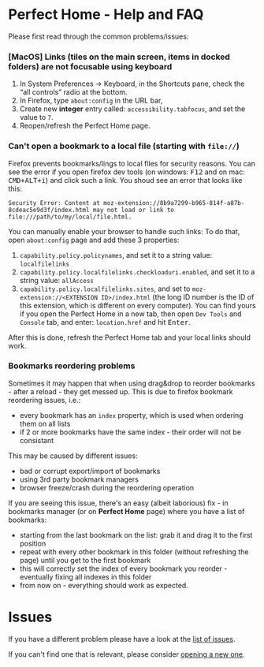 # Perfect Home - Help and FAQ

Please first read through the common problems/issues:


### [MacOS] Links (tiles on the main screen, items in docked folders) are not focusable using keyboard

1. In System Preferences → Keyboard, in the Shortcuts pane, check the “all controls” radio at the bottom.
2. In Firefox, type `about:config` in the URL bar,
3. Create new **integer** entry called: `accessibility.tabfocus`, and set the value to `7`.
4. Reopen/refresh the Perfect Home page.


### Can't open a bookmark to a local file (starting with `file://`)
Firefox prevents bookmarks/lings to local files for security reasons.
You can see the error if you open firefox dev tools (on windows: <kbd>F12</kbd> and on mac: <kbd>CMD+ALT+i</kbd>) and click such a link. You shoud see an error that looks like this:
```
Security Error: Content at moz-extension://8b9a7299-b965-814f-a87b-8cdeac5e9d3f/index.html may not load or link to file:///path/to/my/local/file.html.
```
You can manually enable your browser to handle such links:
To do that, open `about:config` page and add these 3 properties:
1. `capability.policy.policynames`, and set it to a string value: `localfilelinks`
2. `capability.policy.localfilelinks.checkloaduri.enabled`, and set it to a string value: `allAccess`
3. `capability.policy.localfilelinks.sites`, and set to `moz-extension://<EXTENSION ID>/index.html` (the long ID number is the ID of this extension, which is different on every computer).
You can find yours if you open the Perfect Home in a new tab, then open `Dev Tools` and `Console` tab, and enter: `location.href` and hit <kbd>Enter</kbd>.

After this is done, refresh the Perfect Home tab and your local links should work.



### Bookmarks reordering problems

Sometimes it may happen that when using drag&drop to reorder bookmarks - after a reload - they get messed up.
This is due to firefox bookmark reordering issues, i.e.:
- every bookmark has an `index` property, which is used when ordering them on all lists
- if 2 or more bookmarks have the same index - their order will not be consistant

This may be caused by different issues:
- bad or corrupt export/import of bookmarks
- using 3rd party bookmark managers
- browser freeze/crash during the reordering operation

If you are seeing this issue, there's an easy (albeit laborious) fix - in bookmarks manager (or on **Perfect Home** page) where you have a list of bookmarks:
- starting from the last bookmark on the list: grab it and drag it to the first position
- repeat with every other bookmark in this folder (without refreshing the page) until you get to the first bookmark
- this will correctly set the index of every bookmark you reorder - eventually fixing all indexes in this folder
- from now on - everything should work as expected.




# Issues
If you have a different problem please have a look at the [list of issues](https://github.com/perfect-things/perfect-home/issues).

If you can't find one that is relevant, please consider [opening a new one](https://github.com/perfect-things/perfect-home/issues/new).
